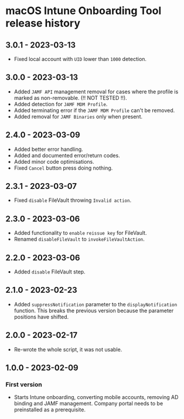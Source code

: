 # macOS Intune Onboarding Tool release history

## 3.0.1 - 2023-03-13

* Fixed local account with `UID` lower than `1000` detection.

## 3.0.0 - 2023-03-13

* Added `JAMF API` management removal for cases where the profile is marked as non-removable. (!! NOT TESTED !!).
* Added detection for `JAMF MDM Profile`.
* Added terminating error if the `JAMF MDM Profile` can't be removed.
* Added removal for `JAMF Binaries` only when present.

## 2.4.0 - 2023-03-09

* Added better error handling.
* Added and documented error/return codes.
* Added minor code optimisations.
* Fixed `Cancel` button press doing nothing.

## 2.3.1 - 2023-03-07

* Fixed `disable` FileVault throwing `Invalid action`.

## 2.3.0 - 2023-03-06

* Added functionality to `enable` `reissue key` for FileVault.
* Renamed `disableFileVault` to `invokeFileVaultAction`.

## 2.2.0 - 2023-03-06

* Added `disable` FileVault step.

## 2.1.0 - 2023-02-23

* Added `suppressNotification` parameter to the `displayNotification` function. This breaks the previous version because the parameter positions have shifted.

## 2.0.0 - 2023-02-17

* Re-wrote the whole script, it was not usable.

## 1.0.0 - 2023-02-09

### First version

* Starts Intune onboarding, converting mobile accounts, removing AD binding and JAMF management. Company portal needs to be preinstalled as a prerequisite.

